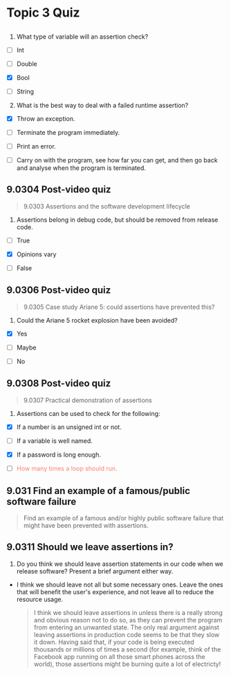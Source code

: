 # Topic 3 Quiz

## 

> 

1. What type of variable will an assertion check?

- [ ] Int

- [ ] Double

- [x] Bool

- [ ] String

2. What is the best way to deal with a failed runtime assertion?

- [x] Throw an exception.

- [ ] Terminate the program immediately.

- [ ] Print an error.

- [ ] Carry on with the program, see how far you can get, and then go back and analyse when the program is terminated.

## 9.0304 Post-video quiz

> 9.0303 Assertions and the software development lifecycle

1. Assertions belong in debug code, but should be removed from release code.

- [ ] True
- [x] Opinions vary
- [ ] False


## 9.0306 Post-video quiz

> 9.0305 Case study Ariane 5: could assertions have prevented this?

1. Could the Ariane 5 rocket explosion have been avoided?

- [x] Yes
- [ ] Maybe
- [ ] No


## 9.0308 Post-video quiz

> 9.0307 Practical demonstration of assertions

1. Assertions can be used to check for the following:

- [x] If a number is an unsigned int or not.

- [ ] If a variable is well named.

- [x] If a password is long enough.

- [ ] <span style="color: salmon">How many times a loop should run.</span>


## 9.031 Find an example of a famous/public software failure

> Find an example of a famous and/or highly public software failure that might have been prevented with assertions. 

## 9.0311 Should we leave assertions in?

1. Do you think we should leave assertion statements in our code when we release software? Present a brief argument either way. 

- I think we should leave not all but some necessary ones. Leave the ones that will benefit the user's experience, and not leave all to reduce the resource usage.

    > I think we should leave assertions in unless there is a really strong and obvious reason not to do so, as they can prevent the program from entering an unwanted state. The only real argument against leaving assertions in production code seems to be that they slow it down. Having said that, if your code is being executed thousands or millions of times a second (for example, think of the Facebook app running on all those smart phones across the world), those assertions might be burning quite a lot of electricty!  


## 

> 




## 

> 




## 

> 




## 

> 



## 

> 




## 

> 




## 

> 




## 

> 









